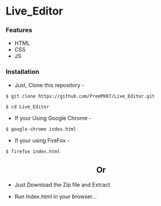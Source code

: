 # Live_Editor


### Features

- HTML
- CSS 
- JS 


### Installation

- Just, Clone this repository -
```
$ git clone https://github.com/PremPK07/Live_Editor.git
```
```
$ cd Live_Editor
```
- If your Using Google Chrome -
```
$ google-chrome index.html
```
- If your using FireFox -
```
$ firefox index.html
```
<h2 align=center >Or </h2> 
 
- Just Download the Zip file and Extract 

-  Run Index.html in your browser...
